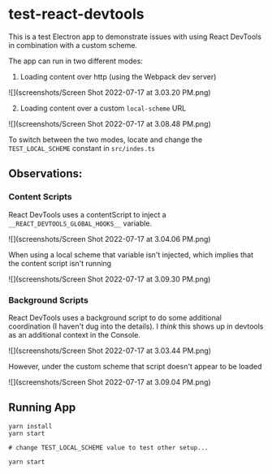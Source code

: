 test-react-devtools
===

This is a test Electron app to demonstrate issues with using React DevTools in combination with a custom scheme.

The app can run in two different modes:

1) Loading content over http (using the Webpack dev server)

![](screenshots/Screen Shot 2022-07-17 at 3.03.20 PM.png)

2) Loading content over a custom `local-scheme` URL

![](screenshots/Screen Shot 2022-07-17 at 3.08.48 PM.png)

To switch between the two modes, locate and change the `TEST_LOCAL_SCHEME` constant in `src/indes.ts`

Observations:
--

### Content Scripts

React DevTools uses a contentScript to inject a `__REACT_DEVTOOLS_GLOBAL_HOOKS__` variable.

![](screenshots/Screen Shot 2022-07-17 at 3.04.06 PM.png)

When using a local scheme that variable isn't injected, which implies that the content script isn't running

![](screenshots/Screen Shot 2022-07-17 at 3.09.30 PM.png)

### Background Scripts

React DevTools uses a background script to do some additional coordination (I haven't dug into the details). I *think* this shows up in devtools as an additional context in the Console.

![](screenshots/Screen Shot 2022-07-17 at 3.03.44 PM.png)

However, under the custom scheme that script doesn't appear to be loaded

![](screenshots/Screen Shot 2022-07-17 at 3.09.04 PM.png)

Running App
---

```
yarn install
yarn start

# change TEST_LOCAL_SCHEME value to test other setup...

yarn start
```
